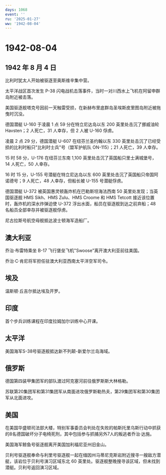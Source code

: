 ```yaml
---
days: 1068
event: ''
ru: '2025-01-27'
ww: '1942-08-04'
---
```


# 1942-08-04

## 1942 年 8 月 4 日

比利时犹太人开始被驱逐至奥斯维辛集中营。

太平洋战区首次发生 P-38
闪电战机击落事件，当时一对川西水上飞机在阿留申群岛附近被击落。

美国驱逐舰塔克号因前一天触雷受损，在新赫布里底群岛圣埃斯皮里图岛附近被拖曳时沉没。

德国潜艇 U-160 于凌晨 1 点 59 分在特立尼达岛以东 200
英里处击沉了挪威油轮 Havsten；2 人死亡，31 人幸存，但 2 人被 U-160
俘虏。

凌晨 2 点 29 分，德国潜艇 U-607 在纽芬兰圣约翰以东 330
英里处击沉了已经受损的比利时船只"比利时士兵"号（盟军护航队 ON-115）；21
人死亡，39 人幸存。

15 时 58 分，U-176 在纽芬兰东南 1,100
英里处击沉了英国船只里士满城堡号，14 人死亡，50 人幸存。

16 时 15 分，U-155 号潜艇在特立尼达岛以东 600
英里处击沉了英国船只帝国阿诺德号；9 人死亡，48 人幸存，但船长被 U-155
号潜艇俘虏。

德国潜艇 U-372 被英国惠灵顿轰炸机在巴勒斯坦海法西南 50
英里处发现；当英国驱逐舰 HMS Sikh、HMS Zulu、HMS Croome 和 HMS Tetcott
接近该位置时，轰炸机的深水炸弹迫使 U-372
浮出水面，船员在驱逐舰到达之前弃船；48 名船员全部幸存并被驱逐舰俘虏。

尼古拉斯号航空母舰抵达波士顿海军造船厂。

## 澳大利亚

乔治·布雷特乘坐 B-17 飞行堡垒飞机"Swoose"离开澳大利亚前往美国。

乔治·C·肯尼将军担任驻澳大利亚西南太平洋空军司令。

## 埃及

温斯顿·丘吉尔抵达埃及开罗。

## 印度

首个步兵训练课程在印度拉姆加尔训练中心开课。

## 太平洋

美国海军S-38号驱逐舰抵达新不列颠-新爱尔兰岛海域。

## 俄罗斯

德国第四装甲集团军的部队渡过阿克塞河前往俄罗斯斯大林格勒。

苏联第20集团军和第31集团军从南面进攻俄罗斯勒热夫，第29集团军和第30集团军从北面进攻。

## 美国

在美国华盛顿司法部大楼，特别军事委员会判处在失败的帕斯托里乌斯行动中抓获的8名德国破坏分子电椅死刑，其中包括参与抓捕另外7人的叛逃者乔治·达施。

美国海军鲸鱼号驱逐舰离开美国加利福尼亚州旧金山。

贝利号驱逐舰奉命与利里号驱逐舰一起在缅因州马蒂尼克斯岩附近搜寻一艘敌方潜艇，该岩位于贝利号演习区域东北
60 英里处。驱逐舰整晚搜寻该区域，但未找到潜艇。贝利号返回演习区域。